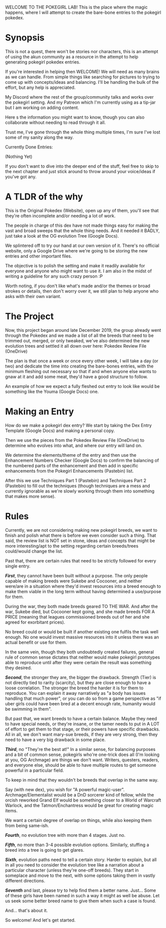 WELCOME TO THE POKEGIRL LAB! This is the place where the magic happens, where I will attempt to create the bare-bone entries to the pokegirl pokedex.

# Synopsis


This is not a quest, there won't be stories nor characters, this is an attempt of using the akun community as a resource in the attempt to help generating pokegirl pokedex entries.

If you're interested in helping then WELCOME! We will need as many brains as we can handle. From simple things like searching for pictures to trying to come up with concepts/ideas and balancing. I'll be handling the bulk of the effort, but any help is appreciated.

My Discord where the rest of the group/community talks and works over the pokegirl setting. And my Patreon which I'm currently using as a tip-jar but I am working on adding content.

Here s the information you might want to know, though you can also collaborate without needing to read through it all.

Trust me, I've gone through the whole thing multiple times, I'm sure I've lost some of my sanity along the way.

Currently Done Entries:

(Nothing Yet)


If you don't want to dive into the deeper end of the stuff, feel free to skip to the next chapter and just stick around to throw around your voice/ideas if you've got any.



# A TLDR of the why
This is the Original Pokedex (Website), open up any of them, you'll see that they're often incomplete and/or needing a lot of work.

The people in charge of this dex have not made things easy for making the vast and broad sweeps that the whole thing needs. And it needed it BADLY, just take a look at the OG evolution Tree (Google Docs).

We splintered off to try our hand at our own version of it. There's no official website, only a Google Drive where we're going to be storing the new entries and other important files.

The objective is to polish the setting and make it readily available for everyone and anyone who might want to use it. I am also in the midst of writing a guideline for any such crazy person :P

Worth noting, if you don't like what's made and/or the themes or broad strokes or details, then don't worry over it, we still plan to help anyone who asks with their own variant.



# The Project
Now, this project began around late December 2019, the group already went through the Pokedex and we made a list of all the breeds that need to be trimmed out, merged, or only tweaked, we've also determined the new evolution trees and settled it all down over here: Pokedex Review File (OneDrive)



The plan is that once a week or once every other week, I will take a day (or two) and dedicate the time into creating the bare-bones entries, with the minimum fleshing out necessary so that if and when anyone else wants to gnaw at it and add some meat, they'd have a good structure to follow.

An example of how we expect a fully fleshed out entry to look like would be something like the Youma (Google Docs) one.



# Making an Entry
How do we make a pokegirl dex entry? We start by taking the Dex Entry Template (Google Docs) and making a personal copy.

Then we use the pieces from the Pokedex Review File (OneDrive) to determine who evolves into what, and where our entry will land on.

We determine the elements/theme of the entry and then use the Enhancement Numbers Checker (Google Docs) to confirm the balancing of the numbered parts of the enhancement and then add in specific enhancements from the Pokegirl Enhancements (Pastebin) list.

After this we use Techniques Part 1 (Pastebin) and Techniques Part 2 (Pastebin) to fill out the techniques (though techniques are a mess and currently ignorable as we're slowly working through them into something that makes more sense).



# Rules
Currently, we are not considering making new pokegirl breeds, we want to finish and polish what there is before we even consider such a thing. That said, the review list is NOT set in stone, ideas and concepts that might be more interesting/apt to the setting regarding certain breeds/trees could/would change the list.

Past that, there are certain rules that need to be strictly followed for every single entry.

***First***, they cannot have been built without a purpose. 
The only people capable of making breeds were Sukebe and Cocooner, and neither were/are in a situation where they'd invest resources into a breed enough to make them viable in the long term without having determined a use/purpose for them.

During the war, they both made breeds geared TO THE WAR. And after the war, Sukebe died, but Cocooner kept going, and she made breeds FOR A PRICE (meaning that leagues commissioned breeds out of her and she agreed for exorbitant prices).

No breed could or would be built if another existing one fulfils the task well enough. No one would invest massive resources into it unless there was an actual benefit or use for them.

In the same vein, though they both undoubtedly created failures, general rule of common sense dictates that neither would make pokegirl prototypes able to reproduce until after they were certain the result was something they desired.

***Second***, the stronger they are, the bigger the drawback.
Strength (Tier) is not directly tied to rarity (scarcity), but they are close enough to have a loose correlation. The stronger the breed the harder it is for them to reproduce. You can explain it away narratively as "a body has issues handling that much power", or you can do so from a game perspective as "if uber girls could have been bred at a decent enough rate, humanity would be swimming in them".

But past that, we want breeds to have a certain balance. Maybe they need to have special needs, or they're insane, or the tamer needs to put in A LOT of effort to get them to that stage, or their powers have specific drawbacks. All in all, we don't want mary-sue breeds, if they are very strong, then they need to have a very big drawback in some place.

***Third***, no "They're the best at!"
In a similar sense, for balancing purposes and a bit of common sense, pokegirls who're one-trick does all (I'm looking at you, OG Archmage) are things we don't want. Writers, questers, readers, and everyone else, should be able to have multiple routes to get someone powerful in a particular field.

To keep in mind that they wouldn't be breeds that overlap in the same way.

Say (with new dex), you wish for "A powerful magic-user". Archmage/Elementalist would be a DnD sorcerer kind of fellow, while the orcish reworked Grand Elf would be something closer to a World of Warcraft Warlock, and the Tatmon/Enchantress would be great for creating magic items.

We want a certain degree of overlap on things, while also keeping them from being same-ish.

***Fourth***, no evolution tree with more than 4 stages.
Just no.

***Fifth***, no more than 3-4 possible evolution options.
Similarly, stuffing a breed into a tree is going to get glares.

***Sixth***, evolution paths need to tell a certain story.
Harder to explain, but all in all you need to consider the evolution tree like a narration about a particular character (unless they're one-off breeds). They start in someplace and move to the next, with some options taking them in vastly different directions.

***Seventh*** and last, please try to help find them a better name.
Just... Some of these girls have been named in such a way it might as well be abuse. Let us seek some better breed name to give them when such a case is found.





And... that's about it.

So welcome! And let's get started.
